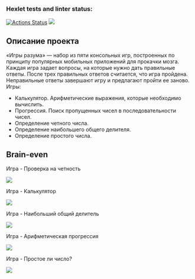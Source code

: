 ### Hexlet tests and linter status:
[![Actions Status](https://github.com/temasemyonov678gh/frontend-project-lvl1/workflows/hexlet-check/badge.svg)](https://github.com/temasemyonov678gh/frontend-project-lvl1/actions)
<a href="https://codeclimate.com/github/temasemyonov678gh/frontend-project-lvl3/maintainability"><img src="https://api.codeclimate.com/v1/badges/7aa360f25890529d7a1f/maintainability" /></a>

## Описание проекта

«Игры разума» — набор из пяти консольных игр, построенных по принципу популярных мобильных приложений для прокачки мозга. Каждая игра задает вопросы, на которые нужно дать правильные ответы. После трех правильных ответов считается, что игра пройдена. Неправильные ответы завершают игру и предлагают пройти ее заново. Игры:

  - Калькулятор. Арифметические выражения, которые необходимо вычислить.
  - Прогрессия. Поиск пропущенных чисел в последовательности чисел.
  - Определение четного числа.
  - Определение наибольшего общего делителя.
  - Определение простого числа.

## Brain-even

Игра - Проверка на четность

![](https://snipboard.io/x7u2ry.jpg)

Игра - Калькулятор

![](https://snipboard.io/QjriCB.jpg)

Игра - Наибольший общий делитель

![](https://snipboard.io/MvXLGS.jpg)

Игра - Арифметическая прогрессия

![](https://snipboard.io/3EFemR.jpg)

Игра - Простое ли число?

![](https://snipboard.io/IjL7ag.jpg)